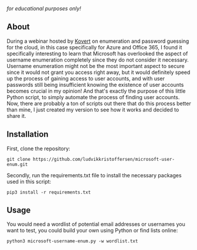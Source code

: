 *for educational purposes only!*

## About
During a webinar hosted by [Kovert](https://www.linkedin.com/events/hvordanvibryterossinnisky-intro7176497881669935104/comments/) on enumeration and password guessing for the cloud, in this case specifically for Azure and Office 365, I found it specifically interesting to learn that Microsoft has overlooked the aspect of username enumeration completely since they do not consider it necessary. Username enumeration might not be the most important aspect to secure since it would not grant you access right away, but it would definitely speed up the process of gaining access to user accounts, and with user passwords still being insufficient knowing the existence of user accounts becomes crucial in my opinion! And that's exactly the purpose of this little Python script, to simply automate the process of finding user accounts. Now, there are probably a ton of scripts out there that do this process better than mine, I just created my version to see how it works and decided to share it.
## Installation
First, clone the repository:
```
git clone https://github.com/ludvikkristoffersen/microsoft-user-enum.git
```
Secondly, run the requirements.txt file to install the necessary packages used in this script:
```
pip3 install -r requirements.txt
```
## Usage
You would need a wordlist of potential email addresses or usernames you want to test, you could build your own using Python or find lists online:
```
python3 microsoft-username-enum.py -w wordlist.txt
```
